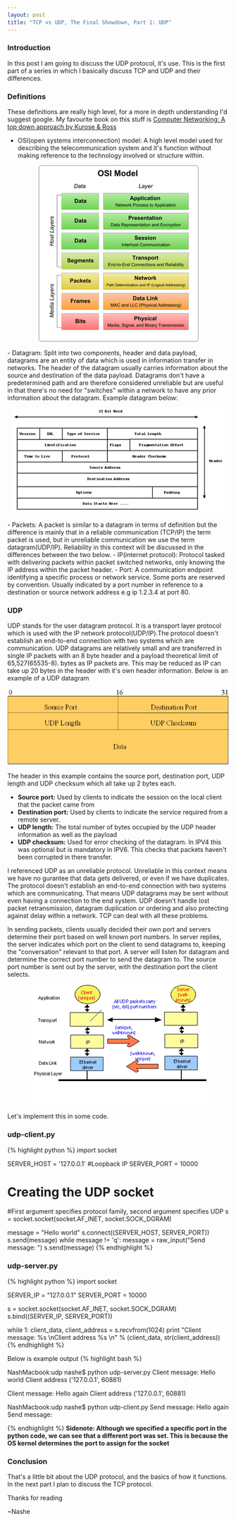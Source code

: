 ```yaml
---
layout: post
title: "TCP vs UDP, The Final Showdown, Part 1: UDP"
---
```


### Introduction
In this post I am going to discuss the UDP protocol, it's use. This is the first part of a series in which I basically discuss TCP and UDP and their differences. 
### Definitions
These definitions are really high level, for a more in depth understanding I'd suggest google. My favourite book on this stuff is [Computer Networking: A top down approach by Kurose & Ross](https://www.amazon.co.uk/Computer-Networking-Top-Down-James-Kurose/dp/0136079679)

- OSI(open systems interconnection) model: A high level model used for describing the telecommunication system and it's function without making reference to the technology involved or structure within.
<p align="center">
	<img src="/assets/osi-model.jpg" alt="OSI model"> 
</p>
- Datagram: Split into two components, header and data payload, datagrams are an entity of data which is used in information transfer in networks. The header of the datagram usually carries information about the source and destination of the data payload. Datagrams don't have a predetermined path and are therefore considered unreliable but are useful in that there's no need for "switches" within a network to have any prior information about the datagram. Example datagram below: 
<p align="center">
	<img src="/assets/datagram-example.jpg" alt="Example datagram">
</p>
- Packets: A packet is similar to a datagram in terms of definition but the difference is mainly that in a reliable communication (TCP/IP) the term packet is used, but in unreliable communication we use the term datagram(UDP/IP). Reliability in this context will be discussed in the differences between the two below.
- IP(internet protocol): Protocol tasked with delivering packets within packet switched networks, only knowing the IP address within the packet header.
- Port: A communication endpoint identifying a specific process or network service. Some ports are reserved by convention. Usually indicated by a port number in reference to a destination or source network address e.g ip 1.2.3.4 at port 80. 

### UDP
UDP stands for the user datagram protocol. It is a transport layer protocol which is used with the IP network protocol(UDP/IP).The protocol doesn't establish an end-to-end connection with two systems which are communication. UDP datagrams are relatively small and are transferred in single IP packets with an 8 byte header and a payload theoretical limit of 65,527(65535-8). bytes as IP packets are. This may be reduced as IP can take up 20 bytes in the header with it's own header information. Below is an example of a UDP datagram

<p align="center">
	<img src="/assets/udp-datagram.png">
</p>

The header in this example contains the source port, destination port, UDP length and UDP checksum which all take up 2 bytes each.
- **Source port:** Used by clients to indicate the session on the local client that the packet came from
- **Destination port:** Used by clients to indicate the service required from a remote server.
- **UDP length:** The total number of bytes occupied by the UDP header information as well as the payload
- **UDP checksum:** Used for error checking of the datagram. In IPV4 this was optional but is mandatory in IPV6. This checks that packets haven't been corrupted in there transfer.

 I referenced UDP as an unreliable protocol. Unreliable in this context means we have no gurantee that data gets delivered, or even if we have duplicates. The protocol doesn't establish an end-to-end connection with two systems which are communicating. That means UDP datagrams may be sent without even having a connection to the end system. UDP doesn't handle lost packet retransmission, datagram duplication or ordering and also protecting against delay within a network. TCP can deal with all these problems. 

In sending packets, clients usually decided their own port and servers determine their port based on well known port numbers. In server replies, the server indicates which port on the client to send datagrams to, keeping the "conversation" relevant to that port. A server will listen for datagram and determine the correct port number to send the datagram to. The source port number is sent out by the server, with the destination port the client selects.

<p align="center">
	<img src="/assets/ports-udp.png">
</p>Let's implement this in some code.

### udp-client.py
{% highlight python %}
import socket

SERVER_HOST = '127.0.0.1' #Loopback IP
SERVER_PORT = 10000

# Creating the UDP socket
#First argument specifies protocol family, second argument specifies UDP
s = socket.socket(socket.AF_INET, socket.SOCK_DGRAM)

message = "Hello world"
s.connect((SERVER_HOST, SERVER_PORT))
s.send(message)
while message != 'q':
    message = raw_input("Send message: ")
    s.send(message)
{% endhighlight %}

### udp-server.py
{% highlight python %}
import socket

SERVER_IP = "127.0.0.1"
SERVER_PORT = 10000

s = socket.socket(socket.AF_INET, socket.SOCK_DGRAM)
s.bind((SERVER_IP, SERVER_PORT))

while 1:
  client_data, client_address  = s.recvfrom(1024)
  print "Client message: %s \nClient address %s \n" % (client_data, str(client_address))
{% endhighlight %}

Below is example output
{% highlight bash %}

NashMacbook:udp nashe$ python udp-server.py 
Client message: Hello world 
Client address ('127.0.0.1', 60881) 

Client message: Hello again 
Client address ('127.0.0.1', 60881) 


NashMacbook:udp nashe$ python udp-client.py 
Send message: Hello again
Send message: 

{% endhighlight %}
**Sidenote: Although we specified a specific port in the python code, we can see that a different port was set. This is because the OS kernel determines the port to assign for the socket**  
### Conclusion

That's a little bit about the UDP protocol, and the basics of how it functions. In the next part I plan to discuss the TCP protocol.

Thanks for reading

~Nashe
